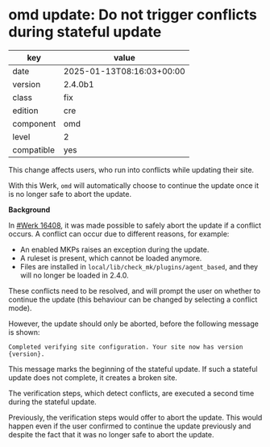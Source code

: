 [//]: # (werk v2)
# omd update: Do not trigger conflicts during stateful update

key        | value
---------- | ---
date       | 2025-01-13T08:16:03+00:00
version    | 2.4.0b1
class      | fix
edition    | cre
component  | omd
level      | 2
compatible | yes

This change affects users, who run into conflicts while updating their site.

With this Werk, `omd` will automatically choose to continue the update once it is no longer safe to abort the update.

**Background**

In [#Werk 16408](https://checkmk.com/werk/16408), it was made possible to safely abort the update if a conflict occurs.
A conflict can occur due to different reasons, for example:

* An enabled MKPs raises an exception during the update.
* A ruleset is present, which cannot be loaded anymore.
* Files are installed in `local/lib/check_mk/plugins/agent_based`, and they will no longer be loaded in 2.4.0.

These conflicts need to be resolved, and will prompt the user on whether to continue the update (this behaviour can be changed by selecting a conflict mode).

However, the update should only be aborted, before the following message is shown:
```
Completed verifying site configuration. Your site now has version {version}.
```
This message marks the beginning of the stateful update.
If such a stateful update does not complete, it creates a broken site.

The verification steps, which detect conflicts, are executed a second time during the stateful update.

Previously, the verification steps would offer to abort the update.
This would happen even if the user confirmed to continue the update previously and despite the fact that it was no longer safe to abort the update.
